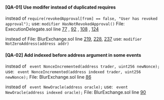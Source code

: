 #### [QA-01] Use modifer instead of duplicated requires
instead of `require(revokedApproval[from] == false, "User has revoked approval");`
use:  ` modifier HasNotRevokedApproval() `
File: ExecutionDelegate.sol line [77](https://github.com/code-423n4/2022-10-blur/blob/main/contracts/ExecutionDelegate.sol#L77) ,  [92](https://github.com/code-423n4/2022-10-blur/blob/main/contracts/ExecutionDelegate.sol#L92) , [108](https://github.com/code-423n4/2022-10-blur/blob/main/contracts/ExecutionDelegate.sol#L108) , [124](https://github.com/code-423n4/2022-10-blur/blob/main/contracts/ExecutionDelegate.sol#L124)

instead of File: BlurExchange.sol line [219](https://github.com/code-423n4/2022-10-blur/blob/main/contracts/BlurExchange.sol#L219), [228](https://github.com/code-423n4/2022-10-blur/blob/main/contracts/BlurExchange.sol#L228),  [237](https://github.com/code-423n4/2022-10-blur/blob/main/contracts/BlurExchange.sol#L237)
use:  ` modifier NotZeroAddress(address addr) `

#### [QA-02] Add indexed before address argument in some events
instead of ` event NonceIncremented(address trader, uint256 newNonce);`
use: ` event NonceIncremented(address indexed trader, uint256 newNonce);`
File: BlurExchange.sol line [86](https://github.com/code-423n4/2022-10-blur/blob/main/contracts/BlurExchange.sol#L86)

instead of ` event NewOracle(address oracle);`
use: ` event NewOracle(address indexed oracle);`
File: BlurExchange.sol line [90](https://github.com/code-423n4/2022-10-blur/blob/main/contracts/BlurExchange.sol#L90)